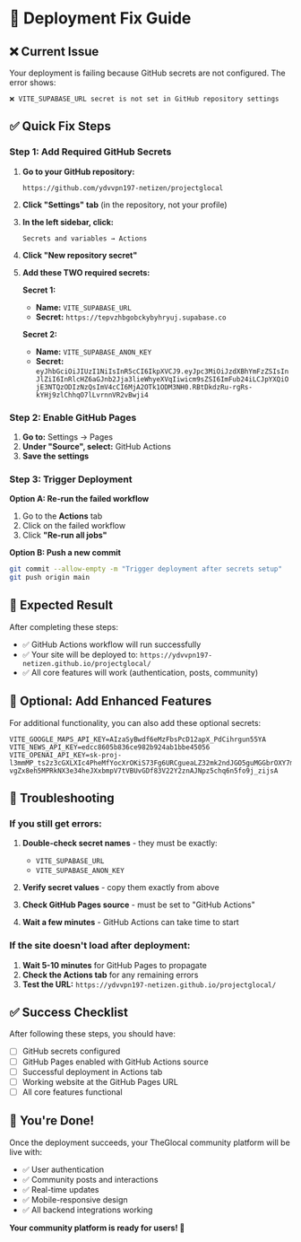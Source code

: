 # 🚨 Deployment Fix Guide

## ❌ Current Issue
Your deployment is failing because GitHub secrets are not configured. The error shows:
```
❌ VITE_SUPABASE_URL secret is not set in GitHub repository settings
```

## ✅ Quick Fix Steps

### Step 1: Add Required GitHub Secrets

1. **Go to your GitHub repository:**
   ```
   https://github.com/ydvvpn197-netizen/projectglocal
   ```

2. **Click "Settings" tab** (in the repository, not your profile)

3. **In the left sidebar, click:**
   ```
   Secrets and variables → Actions
   ```

4. **Click "New repository secret"**

5. **Add these TWO required secrets:**

   **Secret 1:**
   - **Name:** `VITE_SUPABASE_URL`
   - **Secret:** `https://tepvzhbgobckybyhryuj.supabase.co`

   **Secret 2:**
   - **Name:** `VITE_SUPABASE_ANON_KEY`
   - **Secret:** `eyJhbGciOiJIUzI1NiIsInR5cCI6IkpXVCJ9.eyJpc3MiOiJzdXBhYmFzZSIsInJlZiI6InRlcHZ6aGJnb2Jja3lieWhyeXVqIiwicm9sZSI6ImFub24iLCJpYXQiOjE3NTQzODIzNzQsImV4cCI6MjA2OTk1ODM3NH0.RBtDkdzRu-rgRs-kYHj9zlChhqO7lLvrnnVR2vBwji4`

### Step 2: Enable GitHub Pages

1. **Go to:** Settings → Pages
2. **Under "Source", select:** GitHub Actions
3. **Save the settings**

### Step 3: Trigger Deployment

**Option A: Re-run the failed workflow**
1. Go to the **Actions** tab
2. Click on the failed workflow
3. Click **"Re-run all jobs"**

**Option B: Push a new commit**
```bash
git commit --allow-empty -m "Trigger deployment after secrets setup"
git push origin main
```

## 🎯 Expected Result

After completing these steps:
- ✅ GitHub Actions workflow will run successfully
- ✅ Your site will be deployed to: `https://ydvvpn197-netizen.github.io/projectglocal/`
- ✅ All core features will work (authentication, posts, community)

## 🔧 Optional: Add Enhanced Features

For additional functionality, you can also add these optional secrets:

```
VITE_GOOGLE_MAPS_API_KEY=AIzaSyBwdf6eMzFbsPcD12apX_PdCihrgun55YA
VITE_NEWS_API_KEY=edcc8605b836ce982b924ab1bbe45056
VITE_OPENAI_API_KEY=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
```

## 🚨 Troubleshooting

### If you still get errors:

1. **Double-check secret names** - they must be exactly:
   - `VITE_SUPABASE_URL`
   - `VITE_SUPABASE_ANON_KEY`

2. **Verify secret values** - copy them exactly from above

3. **Check GitHub Pages source** - must be set to "GitHub Actions"

4. **Wait a few minutes** - GitHub Actions can take time to start

### If the site doesn't load after deployment:

1. **Wait 5-10 minutes** for GitHub Pages to propagate
2. **Check the Actions tab** for any remaining errors
3. **Test the URL:** `https://ydvvpn197-netizen.github.io/projectglocal/`

## ✅ Success Checklist

After following these steps, you should have:
- [ ] GitHub secrets configured
- [ ] GitHub Pages enabled with GitHub Actions source
- [ ] Successful deployment in Actions tab
- [ ] Working website at the GitHub Pages URL
- [ ] All core features functional

## 🎉 You're Done!

Once the deployment succeeds, your TheGlocal community platform will be live with:
- ✅ User authentication
- ✅ Community posts and interactions
- ✅ Real-time updates
- ✅ Mobile-responsive design
- ✅ All backend integrations working

**Your community platform is ready for users! 🚀**

